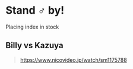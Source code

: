 # Stand ♂ by!
Placing index in stock 

## Billy vs Kazuya

> https://www.nicovideo.jp/watch/sm1175788


